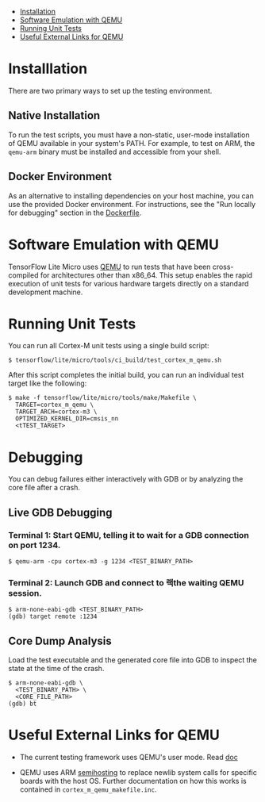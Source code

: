 <!--ts-->
   * [Installation](#installlation)
   * [Software Emulation with QEMU](#software-emulation-with-qemu)
   * [Running Unit Tests](#running-unit-tests)
   * [Useful External Links for QEMU](#useful-external-links-for-qemu)

<!-- Added by: mikebernico, at: Mon April 10 2023 -->

<!--te-->

# Installlation

There are two primary ways to set up the testing environment.

## Native Installation
To run the test scripts, you must have a non-static, user-mode installation
of QEMU available in your system's PATH. For example, to test on ARM, the
`qemu-arm` binary must be installed and accessible from your shell.

## Docker Environment
As an alternative to installing dependencies on your host machine,
you can use the provided Docker environment.
For instructions, see the "Run locally for debugging" section in the
[Dockerfile](https://github.com/tensorflow/tflite-micro/blob/main/ci/Dockerfile.micro).

# Software Emulation with QEMU

TensorFlow Lite Micro uses [QEMU](https://qemu.org) to run tests that have
been cross-compiled for architectures other than x86_64. This setup enables
the rapid execution of unit tests for various hardware targets directly
on a standard development machine.

# Running Unit Tests

You can run all Cortex-M unit tests using a single build script:

```
$ tensorflow/lite/micro/tools/ci_build/test_cortex_m_qemu.sh
```

After this script completes the initial build, you can run an individual
test target like the following:

```
$ make -f tensorflow/lite/micro/tools/make/Makefile \
  TARGET=cortex_m_qemu \
  TARGET_ARCH=cortex-m3 \
  OPTIMIZED_KERNEL_DIR=cmsis_nn
  <tTEST_TARGET>
```

# Debugging

You can debug failures either interactively with GDB
or by analyzing the core file after a crash.

## Live GDB Debugging

### Terminal 1: Start QEMU, telling it to wait for a GDB connection on port 1234.

```
$ qemu-arm -cpu cortex-m3 -g 1234 <TEST_BINARY_PATH>
```

### Terminal 2: Launch GDB and connect to 랙the waiting QEMU session.

```
$ arm-none-eabi-gdb <TEST_BINARY_PATH>
(gdb) target remote :1234
```

## Core Dump Analysis

Load the test executable and the generated core file into GDB
to inspect the state at the time of the crash.

```
$ arm-none-eabi-gdb \
  <TEST_BINARY_PATH> \
  <CORE_FILE_PATH>
(gdb) bt
```

# Useful External Links for QEMU

- The current testing framework uses QEMU's user mode.
  Read [doc](https://www.qemu.org/docs/master/user/index.html)

- QEMU uses ARM [semihosting](https://github.com/ARM-software/abi-aa/blob/main/semihosting/semihosting.rst)
  to replace newlib system calls for specific boards with the host OS.
  Further documentation on how this works is contained in `cortex_m_qemu_makefile.inc`.
